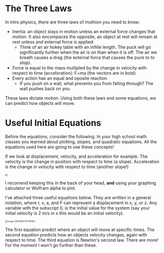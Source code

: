 # The Three Laws

In intro physics, there are three laws of mothion you need to know: 

* Inertia: an object stays in motion unless an external force changes that motion. It also encompaces the opposite, an object at rest will remain at rest unless and external force is applied. 
  * Think of an air hokey table with an infiite length. The puck will go significantly further when the air is on than when it is off. The air we breath causes a drag (the external force that causes the puck to to stop).
* Force is equal to the mass multipled by the change in velocity with respect to time (acceloration): F=ma (the vectors are in bold).
* Every action has an equal and oposite reaction. 
  * If you push on a wall, what prevents you from falling through? The wall pushes back on you.



These laws dictate motion. Using both these laws and some equations, we can predict how objects will move.



# Useful Initial Equations

Before the equations, consider the following. In your high school math classes you learned about plotting, slopes, and quadratic equations. All the equations used here are going to use these concepts!

If we look at displacement, velocity, and acceleration for example. The velocity is the change in position with respect to time (a slope). Acceleration is the change in velocity with respect to time (another slope!)



<img src="/Users/liamsharp/github/LiamsBlog/_maths/slopes.png " style="zoom:50%;" /> 



I recomend keeping this in the back of your head, **and** using your graphing calculator or Wolfram alpha to plot.

I've attached three useful equations below. They are written in a general notation, where r, v, a, and F can represent a displacement in x, y, or z. Any variable with the subscript 0, is the initial value for the system (say your initial velocity is 2 m/s in x this would be an initial velocity).

<img src="/Users/liamsharp/github/LiamsBlog/_maths/Eq_motion.png" alt="image-20210807121736102" style="zoom:50%;" />



The first equation predict where an object will move at specific times. The second equation predicts how an objects velocity changes, again with respect to time. The third equation is Newton's second law. There are more! For the moment I won't go further than these. 